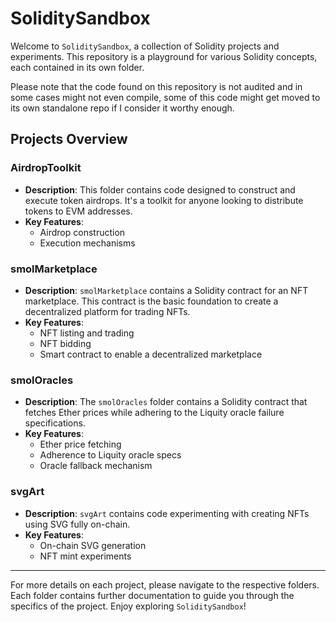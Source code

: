 # SoliditySandbox

Welcome to `SoliditySandbox`, a collection of Solidity projects and experiments. This repository is a playground for various Solidity concepts, each contained in its own folder. 

Please note that the code found on this repository is not audited and in some cases might not even compile, some of this code might get moved to its own standalone repo if I consider it worthy enough.

## Projects Overview

### AirdropToolkit
- **Description**: This folder contains code designed to construct and execute token airdrops. It's a toolkit for anyone looking to distribute tokens to EVM addresses.
- **Key Features**:
  - Airdrop construction
  - Execution mechanisms

### smolMarketplace
- **Description**: `smolMarketplace` contains a Solidity contract for an NFT marketplace. This contract is the basic foundation to create a decentralized platform for trading NFTs.
- **Key Features**:
  - NFT listing and trading
  - NFT bidding
  - Smart contract to enable a decentralized marketplace

### smolOracles
- **Description**: The `smolOracles` folder contains a Solidity contract that fetches Ether prices while adhering to the Liquity oracle failure specifications.
- **Key Features**:
  - Ether price fetching
  - Adherence to Liquity oracle specs
  - Oracle fallback mechanism

### svgArt
- **Description**: `svgArt` contains code experimenting with creating NFTs using SVG fully on-chain.
- **Key Features**:
  - On-chain SVG generation
  - NFT mint experiments

---

For more details on each project, please navigate to the respective folders. Each folder contains further documentation to guide you through the specifics of the project. Enjoy exploring `SoliditySandbox`!
